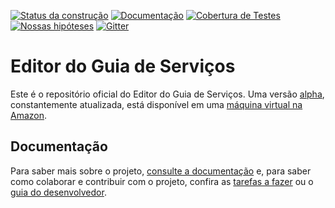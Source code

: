 [![Status da construção](https://snap-ci.com/servicosgovbr/editor-guia-de-servicos/branch/master/build_image)](https://snap-ci.com/servicosgovbr/editor-guia-de-servicos/branch/master)
[![Documentação](https://img.shields.io/badge/docs-latest-brightgreen.svg)](http://servicosgovbr.github.io/editor-guia-de-servicos/)
[![Cobertura de Testes](https://coveralls.io/repos/servicosgovbr/editor-guia-de-servicos/badge.svg?branch=master)](https://coveralls.io/r/servicosgovbr/editor-guia-de-servicos?branch=master)
[![Nossas hipóteses](https://badge.waffle.io/servicosgovbr/guia-de-servicos.svg?label=in%20progress&title=Nossas%20hipóteses)](http://waffle.io/servicosgovbr/guia-de-servicos)
[![Gitter](https://badges.gitter.im/Fale%20conosco.svg)](https://gitter.im/servicosgovbr/guia-de-servicos?utm_source=badge&utm_medium=badge&utm_campaign=pr-badge)

Editor do Guia de Serviços
====

Este é o repositório oficial do Editor do Guia de Serviços. Uma versão [alpha](http://en.wikipedia.org/wiki/Software_release_life_cycle#Alpha), constantemente atualizada, está disponível em uma [máquina virtual na Amazon](ec2-54-207-59-83.sa-east-1.compute.amazonaws.com).

Documentação
----

Para saber mais sobre o projeto, [consulte a documentação](http://servicosgovbr.github.io/editor-guia-de-servicos/) e,
para saber como colaborar e contribuir com o projeto, confira as [tarefas a fazer][ISSUES] ou o
[guia do desenvolvedor](http://servicosgovbr.github.io/editor-guia-de-servicos/desenvolvimento/index.html).

[ISSUES]:https://github.com/servicosgovbr/editor-guia-de-servicos/issues

